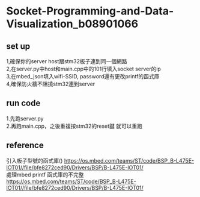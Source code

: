 # Socket-Programming-and-Data-Visualization_b08901066


## set up
1,確保你的server host跟stm32板子連到同一個網路\
2,在server.py中host和main.cpp中的101行填入socket server的ip\
3,在mbed_json填入wifi-SSID, password還有更改printf的函式庫\
4,確保防火牆不阻撓stm32連到server




## run code
1.先跑server.py\
2.再跑main.cpp，之後重複按stm32的reset鍵 就可以重跑

## reference
引入板子型號的函式庫() https://os.mbed.com/teams/ST/code/BSP_B-L475E-IOT01//file/bfe8272ced90/Drivers/BSP/B-L475E-IOT01/ \
處理mbed printf 函式庫的不完整 https://os.mbed.com/teams/ST/code/BSP_B-L475E-IOT01//file/bfe8272ced90/Drivers/BSP/B-L475E-IOT01/ 

